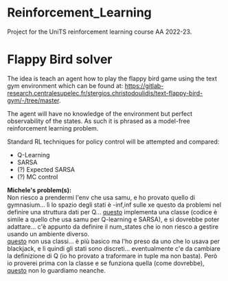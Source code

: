 # Reinforcement_Learning
Project for the UniTS reinforcement learning course AA 2022-23.

# Flappy Bird solver
The idea is teach an agent how to play the flappy bird game using the text gym environment which can be found at: https://gitlab-research.centralesupelec.fr/stergios.christodoulidis/text-flappy-bird-gym/-/tree/master.

The agent will have no knowledge of the environment but perfect observability of the states. As such it is phrased as a model-free reinforcement learning problem. 

Standard RL techniques for policy control will be attempted and compared:
- Q-Learning
- SARSA
- (?) Expected SARSA
- (?) MC control


**Michele's problem(s):** \
Non riesco a prendermi l'env che usa samu, e ho provato quello di gymnasium... lì lo spazio degli stati è -inf,inf sulle xe questo da problemi nel definire una struttura dati per Q...
[questo](Class-FV-MC-Control.ipynb) implementa una classe (codice è simile a quello che usa samu per Q-learning e SARSA), e si dovrebbe poter adattare... c'è appunto da definire il num_states che io non riesco a gestire usando un ambiente diverso. \
[questo](FV-MC-control.ipynb) non usa classi... è più basico ma l'ho preso da uno che lo usava per blackjack, e lì quindi gli stati sono discreti... eventualmente c'e da cambiare la definizione di Q (io ho provato a traformare in tuple ma non basta). Però io proverei prima con la classe e se funziona quella (come dovrebbe), [questo](FV-MC-control.ipynb) non lo guardiamo neanche.
